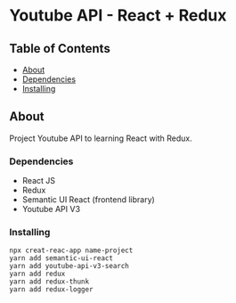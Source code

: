 # Youtube API - React + Redux

## Table of Contents

- [About](#about)
- [Dependencies](#dependencies)
- [Installing](#installing)

## About <a name = "about"></a>

Project Youtube API to learning React with Redux.

### Dependencies

- React JS
- Redux
- Semantic UI React (frontend library)
- Youtube API V3

### Installing

```
npx creat-reac-app name-project
yarn add semantic-ui-react
yarn add youtube-api-v3-search
yarn add redux
yarn add redux-thunk
yarn add redux-logger
```
